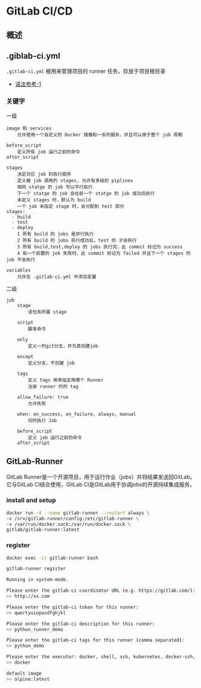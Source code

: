 # GitLab CI/CD

## 概述

## .giblab-ci.yml

`.gitlab-ci.yml` 被用来管理项目的 runner 任务，存放于项目根目录

- [语法参考-1](https://gitlab.boonray.com/help/ci/yaml/README)

### 关键字

一级

```text
image 和 services
    允许使用一个自定义的 Docker 镜像和一系列服务，并且可以用于整个 job 周期

before_script
    定义所有 job 运行之前的命令
after_script

stages
    决定对应 job 的执行顺序
    定义被 job 调用的 stages, 允许有多级的 piplines
    相同 statge 的 job 可以平行执行
    下一个 statge 的 job 会在前一个 statge 的 job 成功后执行
    未定义 stages 时，默认为 build
    一个 job 未指定 stage 时，会分配到 test 部分
stages:
  - build
  - test
  - deploy
    1 所有 build 的 jobs 是并行执行
    2 所有 build 的 jobs 执行成功后，test 的 才会执行
    3 所有 build,test,deploy 的 jobs 执行完，此 commit 标记为 success
    4 有一个前置的 job 失败时，此 commit 标记为 failed 并且下一个 stages 的 job 不会执行

variables
    允许在 .gitlab-ci.yml 中添加变量
```

二级

```text
job
    stage
        该任务所属 stage

    script
        脚本命令

    only
        定义一列git分支，并为其创建job

    except
        定义分支，不创建 job

    tags
        定义 tags 用来指定用哪个 Runner
        注册 runner 时的 tag

    allow_failure: true
        允许失败

    when: on_success, on_failure, always, manual
        何时执行 Job

    before_script
        定义 job 运行之前的命令
    after_script

```

## GitLab-Runner

GitLab Runner是一个开源项目，用于运行作业（jobs）并将结果发送回GitLab。
它与GitLab CI结合使用，GitLab CI是GitLab用于协调jobs的开源持续集成服务。

### install and setup

```bash
docker run -d --name gitlab-runner --restart always \ 
-v /srv/gitlab-runner/config:/etc/gitlab-runner \ 
-v /var/run/docker.sock:/var/run/docker.sock \ 
gitlab/gitlab-runner:latest
```

### register

```bash
docker exec -it gitlab-runner bash

gitlab-runner register

Running in system-mode.

Please enter the gitlab-ci coordinator URL (e.g. https://gitlab.com/):
>> http://xx.com

Please enter the gitlab-ci token for this runner:
>> qwertyuiopasdfghjkl

Please enter the gitlab-ci description for this runner:
>> python_runner_demo

Please enter the gitlab-ci tags for this runner (comma separated):
>> python_demo

Please enter the executor: docker, shell, ssh, kubernetes, docker-ssh, parallels, virtualbox, docker+machine, docker-ssh+machine:
>> docker

default image
>> alpine:latest
```

